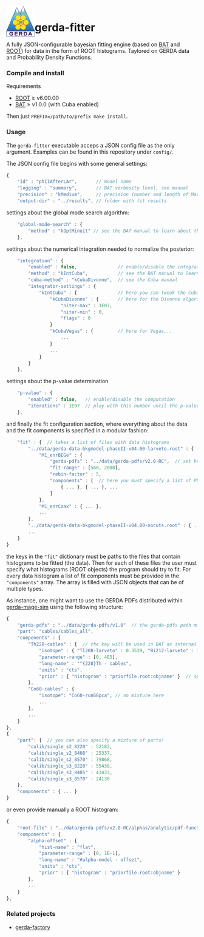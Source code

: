 <img src=".github/gerda-logo.png" align="left"  height="80"/>

# gerda-fitter

A fully JSON-configurable bayesian fitting engine (based on
[BAT](https://github.com/bat/bat) and
[ROOT](https://github.com/root-project/root)) for data in the form of ROOT
histograms. Taylored on GERDA data and Probability Density Functions.

### Compile and install

Requirements
 - [ROOT](https://github.com/root-project/root) ≥ v6.00.00
 - [BAT](https://github.com/bat/bat) ≥ v1.0.0 (with Cuba enabled)

Then just `PREFIX=/path/to/prefix make install`.

### Usage

The `gerda-fitter` executable acceps a JSON config file as the only argument.
Examples can be found in this repository under `config/`.

The JSON config file begins with some general settings:
```js
{
    "id" : "phIIAfterLAr",       // model name
    "logging" : "summary",       // BAT verbosity level, see manual
    "precision" : "kMedium",     // precision (number and length of Markov chains), see BAT manual
    "output-dir" : "../results", // folder with fit results
```
settings about the global mode search algorithm:
```js
    "global-mode-search" : {
        "method" : "kOptMinuit" // see the BAT manual to learn about the other algorithms
    },
```
settings about the numerical integration needed to normalize the posterior:
```js
    "integration" : {
        "enabled" : false,               // enable/disable the integration step
        "method" : "kIntCuba",           // see the BAT manual to learn about the other algorithms
        "cuba-method" : "kCubaDivonne",  // see the Cuba manual
        "integrator-settings" : {
            "kIntCuba" : {               // here you can tweak the Cuba integration settings
                "kCubaDivonne" : {       // here for the Divonne algorithm
                    "niter-max" : 1E07,
                    "niter-min" : 0,
                    "flags" : 0
                }
                "kCubaVegas" : {         // here for Vegas...
                    ...
                }
                ...
            }
        }
    },
```
settings about the p-value determination
```js
    "p-value" : {
        "enabled" : false,   // enable/disable the computation
        "iterations" : 1E07  // play with this number until the p-value is stable
    },
```
and finally the fit configuration section, where everything about the data and
the fit components is specified in a modular fashion:
```js
    "fit" : {  // takes a list of files with data histograms
        "../data/gerda-data-bkgmodel-phaseII-v04.00-larveto.root" : {  // takes a list of object names in the file
            "M1_enrBEGe" : {
                "gerda-pdfs" : "../data/gerda-pdfs/v2.0-RC",  // set here the path to the gerda-pdfs, if you want
                "fit-range" : [560, 2000],
                "rebin-factor" : 5,
                "components" : [  // here you must specify a list of PDFs you want to use
                    { ... }, { ... }, ...
                ]
            },
            "M1_enrCoax" : { ... },
            ...
        },
        "../data/gerda-data-bkgmodel-phaseII-v04.00-nocuts.root" : { ... }
        ...
    }
}
```
the keys in the `"fit"` dictionary must be paths to the files that contain
histograms to be fitted (the data). Then for each of these files the user must
specify what histograms (ROOT objects) the program should try to fit. For every
data histogram a list of fit components must be provided in the `"components"`
array. The array is filled with JSON objects that can be of multiple types.

As instance, one might want to use the GERDA PDFs distributed within
[gerda-mage-sim](https://github.com/mppmu/gerda-mage-sim) using the following
structure:
```js
{
    "gerda-pdfs" : "../data/gerda-pdfs/v1.0"  // the gerda-pdfs path might be set here to override the global one
    "part": "cables/cables_all",
    "components" : {
        "Th228-cables" : {  // the key will be used in BAT as internal parameter name, choose a unique name!
            "isotope" : { "Tl208-larveto" : 0.3539, "Bi212-larveto" : 1 },  // specify a mixture of isotopes
            "parameter-range" : [0, 4E5],
            "long-name" : "^{228}Th - cables",
            "units" : "cts",
            "prior" : { "histogram" : "priorfile.root:objname" }  // specify prior via external TH1
        },
        "Co60-cables" : {
            "isotope": "Co60-run68pca", // no mixture here
            ...
        },
        ...
    }
},
{
    "part": {  // you can also specify a mixture of parts!
        "calib/single_s2_8220" : 52183,
        "calib/single_s2_8408" : 25337,
        "calib/single_s2_8570" : 79868,
        "calib/single_s3_8220" : 55438,
        "calib/single_s3_8405" : 43433,
        "calib/single_s3_8570" : 24130
    },
    "components" : { ... }
}
```
or even provide manually a ROOT histogram:
```js
{
    "root-file" : "../data/gerda-pdfs/v2.0-RC/alphas/analytic/pdf-functions.root",
    "components" : {
        "alpha-offset" : {
            "hist-name" : "flat",
            "parameter-range" : [0, 1E-1],
            "long-name" : "#alpha-model - offset",
            "units" : "cts",
            "prior" : { "histogram" : "priorfile.root:objname" }
        },
        ...
    }
},
```

### Related projects

- [gerda-factory](https://github.com/gipert/gerda-factory)
